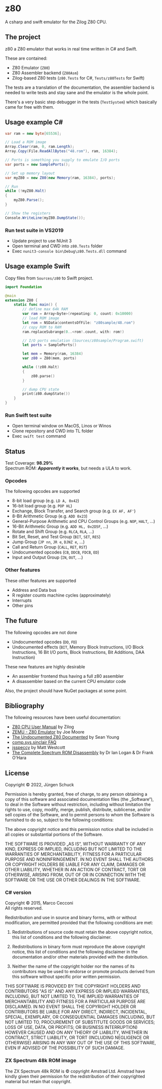 # z80
A csharp and swift emulator for the Zilog Z80 CPU.

## The project

z80 a Z80 emulator that works in real time written in C# and Swift.

These are contained:

* Z80 Emulator (`Z80`)
* Z80 Assembler backend (`Z80Asm`)
* Zilog-based Z80 tests (`z80.Tests` for C#, `Tests/z80Tests` for Swift)

The tests are a translation of the documentation, the assembler backend is needed to write tests and stay sane and the emulator is the whole point. 

There's a very basic step debugger in the tests (`TestSystem`) which basically came for free with them.

## Usage example C#

```csharp
var ram = new byte[65536];

// Load a ROM image
Array.Clear(ram, 0, ram.Length);
Array.Copy(File.ReadAllBytes("48.rom"), ram, 16384);

// Ports is something you supply to emulate I/O ports
var ports = new SamplePorts();

// Set up memory layout
var myZ80 = new Z80(new Memory(ram, 16384), ports);

// Run
while (!myZ80.Halt)
{
    myZ80.Parse();
}

// Show the registers
Console.WriteLine(myZ80.DumpState());
```

### Run test suite in VS2019

- Update project to use NUnit 3
- Open terminal and CWD into `z80.Tests` folder
- Exec `nunit3-console bin\Debug\z80.Tests.dll` command

## Usage example Swift

Copy files from `Sources/z80` to Swift project.

```swift
import Foundation

@main
extension Z80 {
    static func main() {
        // define max 64k RAM
        var ram = Array<byte>(repeating: 0, count: 0x10000)
        // load ROM image
        let rom = NSData(contentsOfFile: "z80sample/48.rom")
        // copy ROM to RAM
        ram.replaceSubrange(0..<rom!.count, with: rom!)

        // I/O ports emulation (Sources/z80sample/Program.swift)
        let ports = SamplePorts()

        let mem = Memory(ram, 16384)
        var z80 = Z80(mem, ports)

        while (!z80.Halt)
        {
            z80.parse()
        }

        // dump CPU state
        print(z80.dumpState())
    }
}
```

### Run Swift test suite

- Open terminal window on MacOS, Linos or Winos
- Clone repository and CWD into TL folder
- Exec `swift test` command

## Status

Test Coverage: **98.29%**  
Spectrum ROM: **_Apparently_ it works**, but needs a ULA to work.

### Opcodes


The following opcodes are supported

* 8-bit load group (e.g. `LD A, 0x42`)
* 16-bit load group (e.g. `POP HL`)
* Exchange, Block Transfer, and Search group (e.g. `EX AF, AF'`)
* 8-Bit Arithmetic Group (e.g. `ADD 0x23`)
* General-Purpose Arithmetic and CPU Control Groups (e.g. `NOP`, `HALT`, ...)
* 16-Bit Arithmetic Group (e.g. `ADD HL, 0x2D5F`, ...)
* Rotate and Shift Group (e.g. `RLCA`, `RLA`, ...)
* Bit Set, Reset, and Test Group (`BIT`, `SET`, `RES`)
* Jump Group (`JP nn`, `JR e`, `DJNZ e`, ...)
* Call and Return Group (`CALL`, `RET`, `RST`)
* Undocumented opcodes (`CB`, `DDCB`, `FDCB`, `ED`)
* Input and Output Group (`IN`, `OUT`, ...)

### Other features

These other features are supported

* Address and Data bus
* R register counts machine cycles (approximately)
* Interrupts
* Other pins


## The future

The following opcodes are not done

* Undocumented opcodes (`DD`, `FD`)
* Undocumented effects (`BIT`, Memory Block Instructions, I/O Block Instructions, 16 Bit I/O ports, Block Instructions, Bit Additions, DAA Instruction)

These new features are highly desirable

* An assembler frontend thus having a full z80 assembler
* A disassembler based on the current CPU emulator code

Also, the project should have NuGet packages at some point.

## Bibliography

The following resources have been useful documentation:

* [Z80 CPU User Manual](http://www.zilog.com/manage_directlink.php?filepath=docs/z80/um0080) by Zilog
* [ZEMU - Z80 Emulator](http://www.z80.info/zip/zemu.zip) by Joe Moore
* [The Undocumented Z80 Documented](http://www.myquest.nl/z80undocumented/z80-documented-v0.91.pdf) by Sean Young
* [comp.sys.sinclair FAQ](http://www.worldofspectrum.org/faq/reference/z80reference.htm)
* [jsspeccy](https://github.com/gasman/jsspeccy) by Matt Westcott
* [The Complete Spectrum ROM Disassembly](http://dac.escet.urjc.es/~csanchez/pfcs/zxspectrum/CompleteSpectrumROMDisassemblyThe.pdf) by Dr Ian Logan & Dr Frank O&apos;Hara

## License

Copyright &copy; 2022, Jürgen Schuck

Permission is hereby granted, free of charge, to any person obtaining a copy of this software and associated documentation files (the „Software“), to deal in the Software without restriction, including without limitation the rights to use, copy, modify, merge, publish, distribute, sublicense, and/or sell copies of the Software, and to permit persons to whom the Software is furnished to do so, subject to the following conditions:

The above copyright notice and this permission notice shall be included in all copies or substantial portions of the Software.

THE SOFTWARE IS PROVIDED „AS IS“, WITHOUT WARRANTY OF ANY KIND, EXPRESS OR IMPLIED, INCLUDING BUT NOT LIMITED TO THE WARRANTIES OF MERCHANTABILITY, FITNESS FOR A PARTICULAR PURPOSE AND NONINFRINGEMENT. IN NO EVENT SHALL THE AUTHORS OR COPYRIGHT HOLDERS BE LIABLE FOR ANY CLAIM, DAMAGES OR OTHER LIABILITY, WHETHER IN AN ACTION OF CONTRACT, TORT OR OTHERWISE, ARISING FROM, OUT OF OR IN CONNECTION WITH THE SOFTWARE OR THE USE OR OTHER DEALINGS IN THE SOFTWARE.

### C# version

Copyright &copy; 2015, Marco Cecconi  
All rights reserved.

Redistribution and use in source and binary forms, with or without modification, are permitted provided that the following conditions are met:

1. Redistributions of source code must retain the above copyright notice, this list of conditions and the following disclaimer.

2. Redistributions in binary form must reproduce the above copyright notice, this list of conditions and the following disclaimer in the documentation and/or other materials provided with the distribution.

3. Neither the name of the copyright holder nor the names of its contributors may be used to endorse or promote products derived from this software without specific prior written permission.

THIS SOFTWARE IS PROVIDED BY THE COPYRIGHT HOLDERS AND CONTRIBUTORS "AS IS" AND ANY EXPRESS OR IMPLIED WARRANTIES, INCLUDING, BUT NOT LIMITED TO, THE IMPLIED WARRANTIES OF MERCHANTABILITY AND FITNESS FOR A PARTICULAR PURPOSE ARE DISCLAIMED. IN NO EVENT SHALL THE COPYRIGHT HOLDER OR CONTRIBUTORS BE LIABLE FOR ANY DIRECT, INDIRECT, INCIDENTAL, SPECIAL, EXEMPLARY, OR CONSEQUENTIAL DAMAGES (INCLUDING, BUT NOT LIMITED TO, PROCUREMENT OF SUBSTITUTE GOODS OR SERVICES; LOSS OF USE, DATA, OR PROFITS; OR BUSINESS INTERRUPTION) HOWEVER CAUSED AND ON ANY THEORY OF LIABILITY, WHETHER IN CONTRACT, STRICT LIABILITY, OR TORT (INCLUDING NEGLIGENCE OR OTHERWISE) ARISING IN ANY WAY OUT OF THE USE OF THIS SOFTWARE, EVEN IF ADVISED OF THE POSSIBILITY OF SUCH DAMAGE.

### ZX Spectrum 48k ROM image

The ZX Spectrum 48k ROM is &copy; copyright Amstrad Ltd. Amstrad have kindly given their permission for the redistribution of their copyrighted material but retain that copyright.
